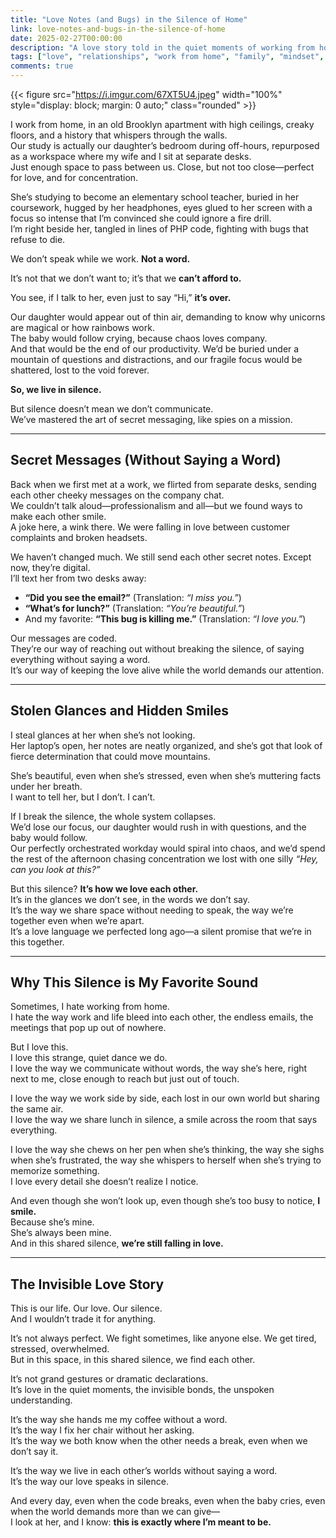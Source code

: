 ```yaml
---
title: "Love Notes (and Bugs) in the Silence of Home"
link: love-notes-and-bugs-in-the-silence-of-home
date: 2025-02-27T00:00:00
description: "A love story told in the quiet moments of working from home together."
tags: ["love", "relationships", "work from home", "family", "mindset", "personal growth"]
comments: true
---
```

{{< figure src="https://i.imgur.com/67XT5U4.jpeg" width="100%" style="display: block; margin: 0 auto;" class="rounded" >}}

I work from home, in an old Brooklyn apartment with high ceilings, creaky floors, and a history that whispers through the walls.  
Our study is actually our daughter’s bedroom during off-hours, repurposed as a workspace where my wife and I sit at separate desks.  
Just enough space to pass between us. Close, but not too close—perfect for love, and for concentration.

She’s studying to become an elementary school teacher, buried in her coursework, hugged by her headphones, eyes glued to her screen with a focus so intense that I’m convinced she could ignore a fire drill.  
I’m right beside her, tangled in lines of PHP code, fighting with bugs that refuse to die.

We don’t speak while we work. **Not a word.**  

It’s not that we don’t want to; it’s that we **can’t afford to.**  

You see, if I talk to her, even just to say “Hi,” **it’s over.**  

Our daughter would appear out of thin air, demanding to know why unicorns are magical or how rainbows work.  
The baby would follow crying, because chaos loves company.  
And that would be the end of our productivity. We’d be buried under a mountain of questions and distractions, and our fragile focus would be shattered, lost to the void forever.  

**So, we live in silence.**  

But silence doesn’t mean we don’t communicate.  
We’ve mastered the art of secret messaging, like spies on a mission.  

---

## **Secret Messages (Without Saying a Word)**

Back when we first met at a work, we flirted from separate desks, sending each other cheeky messages on the company chat.  
We couldn’t talk aloud—professionalism and all—but we found ways to make each other smile.  
A joke here, a wink there. We were falling in love between customer complaints and broken headsets.  

We haven’t changed much. We still send each other secret notes. Except now, they’re digital.  
I’ll text her from two desks away:  

- **“Did you see the email?”** (Translation: *“I miss you.”*)  
- **“What’s for lunch?”** (Translation: *“You’re beautiful.”*)  
- And my favorite: **“This bug is killing me.”** (Translation: *“I love you.”*)  

Our messages are coded.  
They’re our way of reaching out without breaking the silence, of saying everything without saying a word.  
It’s our way of keeping the love alive while the world demands our attention.  

---

## **Stolen Glances and Hidden Smiles**  

I steal glances at her when she’s not looking.  
Her laptop’s open, her notes are neatly organized, and she’s got that look of fierce determination that could move mountains.  

She’s beautiful, even when she’s stressed, even when she’s muttering facts under her breath.  
I want to tell her, but I don’t. I can’t.  

If I break the silence, the whole system collapses.  
We’d lose our focus, our daughter would rush in with questions, and the baby would follow.  
Our perfectly orchestrated workday would spiral into chaos, and we’d spend the rest of the afternoon chasing concentration we lost with one silly *“Hey, can you look at this?”*  

But this silence? **It’s how we love each other.**  
It’s in the glances we don’t see, in the words we don’t say.  
It’s the way we share space without needing to speak, the way we’re together even when we’re apart.  
It’s a love language we perfected long ago—a silent promise that we’re in this together.  

---

## **Why This Silence is My Favorite Sound**  

Sometimes, I hate working from home.  
I hate the way work and life bleed into each other, the endless emails, the meetings that pop up out of nowhere.  

But I love this.  
I love this strange, quiet dance we do.  
I love the way we communicate without words, the way she’s here, right next to me, close enough to reach but just out of touch.  

I love the way we work side by side, each lost in our own world but sharing the same air.  
I love the way we share lunch in silence, a smile across the room that says everything.  

I love the way she chews on her pen when she’s thinking, the way she sighs when she’s frustrated, the way she whispers to herself when she’s trying to memorize something.  
I love every detail she doesn’t realize I notice.  

And even though she won’t look up, even though she’s too busy to notice, **I smile.**  
Because she’s mine.  
She’s always been mine.  
And in this shared silence, **we’re still falling in love.**  

---

## **The Invisible Love Story**  

This is our life. Our love. Our silence.  
And I wouldn’t trade it for anything.  

It’s not always perfect. We fight sometimes, like anyone else. We get tired, stressed, overwhelmed.  
But in this space, in this shared silence, we find each other.  

It’s not grand gestures or dramatic declarations.  
It’s love in the quiet moments, the invisible bonds, the unspoken understanding.  

It’s the way she hands me my coffee without a word.  
It’s the way I fix her chair without her asking.  
It’s the way we both know when the other needs a break, even when we don’t say it.  

It’s the way we live in each other’s worlds without saying a word.  
It’s the way our love speaks in silence.  

And every day, even when the code breaks, even when the baby cries, even when the world demands more than we can give—  
I look at her, and I know: **this is exactly where I’m meant to be.**  